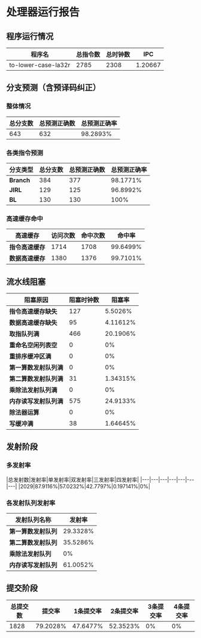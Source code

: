# 处理器运行报告
## 程序运行情况
|程序名|总指令数|总时钟数|IPC|
|---|---|---|---|
|to-lower-case-la32r|2785|2308|1.20667|

## 分支预测（含预译码纠正）
### 整体情况
|总分支数|总预测正确数|总预测正确率|
|---|---|---|
|643|632|98.2893%|

### 各类指令预测
|分支类型|总分支数|总预测正确数|总预测正确率|
|---|---|---|---|
|**Branch**| 384 | 377 | 98.1771%|
|**JIRL**| 129 | 125 | 96.8992%|
|**BL**| 130 | 130 | 100%|

### 高速缓存命中
|高速缓存|访问次数|命中次数|命中率|
|---|---|---|---|
|**指令高速缓存**| 1714 | 1708 | 99.6499%|
|**数据高速缓存**| 1380 | 1376 | 99.7101%|
## 流水线阻塞
|阻塞原因|阻塞时钟数|阻塞率|
|---|---|---|
|**指令高速缓存缺失**| 127 | 5.5026%|
|**数据高速缓存缺失**| 95 | 4.11612%|
|**取指队列满**| 466 | 20.1906%|
|**重命名空闲列表空**|0 | 0%|
|**重排序缓冲区满**|0 | 0%|
|**第一算数发射队列满**|0 | 0%|
|**第二算数发射队列满**|31 | 1.34315%|
|**乘除法发射队列满**|0 | 0%|
|**内存读写发射队列满**|575 | 24.9133%|
|**除法器运算**|0 | 0%|
|**写缓冲满**|38 | 1.64645%|

## 发射阶段
### 多发射率
|总发射数|发射率|单发射率|双发射率|三发射率|四发射率|
|---|---|---|---|---|---|---|
|2029|87.9116%|57.0232%|42.7797%|0.197141%|0%|

### 各发射队列发射率
|发射队列名称|发射率|
|---|---|
|**第一算数发射队列**|29.3328%|
|**第二算数发射队列**|35.5286%|
|**乘除法发射队列**|0%|
|**内存读写发射队列**|61.0052%|

## 提交阶段
|总提交数|提交率|1条提交率|2条提交率|3条提交率|4条提交率|
|---|---|---|---|---|---|
|1828|79.2028%|47.6477%|52.3523%|0%|0%|
